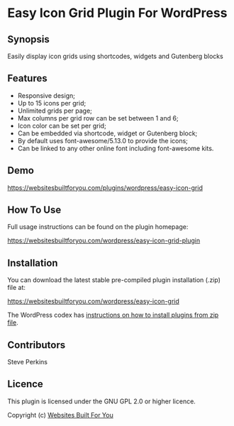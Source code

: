 # Easy Icon Grid Plugin For WordPress

## Synopsis
Easily display icon grids using shortcodes, widgets and Gutenberg blocks

## Features
* Responsive design;
* Up to 15 icons per grid;
* Unlimited grids per page;
* Max columns per grid row can be set between 1 and 6;
* Icon color can be set per grid;
* Can be embedded via shortcode, widget or Gutenberg block;
* By default uses font-awesome/5.13.0 to provide the icons;
* Can be linked to any other online font including font-awesome kits.

## Demo
https://websitesbuiltforyou.com/plugins/wordpress/easy-icon-grid

## How To Use
Full usage instructions can be found on the plugin homepage:

https://websitesbuiltforyou.com/wordpress/easy-icon-grid-plugin

## Installation
You can download the latest stable pre-compiled plugin installation (.zip) file at:

https://websitesbuiltforyou.com/wordpress/easy-icon-grid

The WordPress codex has [instructions on how to install plugins from zip file](https://wordpress.org/support/article/managing-plugins/#manual-plugin-installation).

## Contributors
Steve Perkins

## Licence
This plugin is licensed under the GNU GPL 2.0 or higher licence.

Copyright (c) [Websites Built For You](https://websitesbuiltforyou.com)
